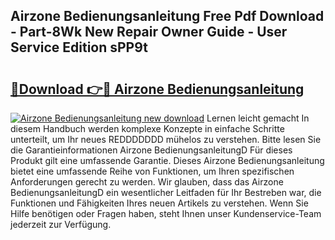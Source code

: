 ## Airzone Bedienungsanleitung Free Pdf Download - Part-8Wk New Repair Owner Guide - User Service Edition sPP9t

# <h2><a href="http://df1uh6m.blite.top/?on=Airzone+Bedienungsanleitung">🔗Download 👉🔴 Airzone Bedienungsanleitung</a></h2>

[![Airzone Bedienungsanleitung new download](https://i.imgur.com/lujVjoI.png)](http://df1uh6m.blite.top/?on=Airzone+Bedienungsanleitung)
Lernen leicht gemacht In diesem Handbuch werden komplexe Konzepte in einfache Schritte unterteilt, um Ihr neues REDDDDDDD mühelos zu verstehen. Bitte lesen Sie die Garantieinformationen Airzone BedienungsanleitungD Für dieses Produkt gilt eine umfassende Garantie. Dieses Airzone Bedienungsanleitung bietet eine umfassende Reihe von Funktionen, um Ihren spezifischen Anforderungen gerecht zu werden. Wir glauben, dass das Airzone BedienungsanleitungD ein wesentlicher Leitfaden für Ihr Bestreben war, die Funktionen und Fähigkeiten Ihres neuen Artikels zu verstehen. Wenn Sie Hilfe benötigen oder Fragen haben, steht Ihnen unser Kundenservice-Team jederzeit zur Verfügung.
